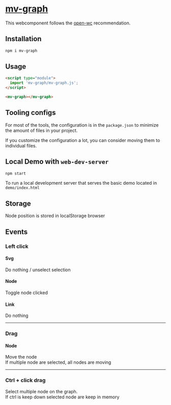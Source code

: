 # [mv-graph](https://meveo-org.github.io/mv-graph/)

This webcomponent follows the [open-wc](https://github.com/open-wc/open-wc) recommendation.

## Installation

```bash
npm i mv-graph
```

## Usage

```html
<script type="module">
  import 'mv-graph/mv-graph.js';
</script>

<mv-graph></mv-graph>
```



## Tooling configs

For most of the tools, the configuration is in the `package.json` to minimize the amount of files in your project.

If you customize the configuration a lot, you can consider moving them to individual files.

## Local Demo with `web-dev-server`

```bash
npm start
```

To run a local development server that serves the basic demo located in `demo/index.html`  

## Storage
Node position is stored in localStorage browser

## Events
### Left click
#### Svg
Do nothing / unselect selection
#### Node
Toggle node clicked
#### Link
Do nothing

---
### Drag
#### Node
Move the node  
If multiple node are selected, all nodes are moving

---
### Ctrl + click drag
Select multiple node on the graph.  
If ctrl is keep down selected node are keep in memory  
